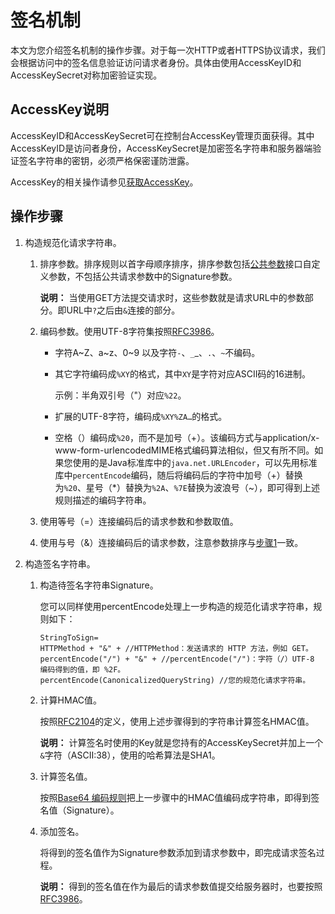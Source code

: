 # 签名机制

本文为您介绍签名机制的操作步骤。对于每一次HTTP或者HTTPS协议请求，我们会根据访问中的签名信息验证访问请求者身份。具体由使用AccessKeyID和AccessKeySecret对称加密验证实现。

## AccessKey说明

AccessKeyID和AccessKeySecret可在控制台AccessKey管理页面获得。其中AccessKeyID是访问者身份，AccessKeySecret是加密签名字符串和服务器端验证签名字符串的密钥，必须严格保密谨防泄露。

AccessKey的相关操作请参见[获取AccessKey](/intl.zh-CN/新版API参考/获取AccessKey.md)。

## 操作步骤

1.  构造规范化请求字符串。

    1.  排序参数。排序规则以首字母顺序排序，排序参数包括[公共参数](/intl.zh-CN/新版API参考/公共参数.md)接口自定义参数，不包括公共请求参数中的Signature参数。

        **说明：** 当使用GET方法提交请求时，这些参数就是请求URL中的参数部分。即URL中`?`之后由`&`连接的部分。

    2.  编码参数。使用UTF-8字符集按照[RFC3986](https://tools.ietf.org/html/rfc3986?spm=a2c63.p38356.a3.6.3a162674ma72Hg)。
        -   字符A~Z、a~z、0~9 以及字符`-`、`_`\_、`.`、`~`不编码。
        -   其它字符编码成`%XY`的格式，其中`XY`是字符对应ASCII码的16进制。

            示例：半角双引号（"）对应`%22`。

        -   扩展的UTF-8字符，编码成`%XY%ZA…`的格式。
        -   空格（）编码成`%20`，而不是加号（+）。该编码方式与application/x-www-form-urlencodedMIME格式编码算法相似，但又有所不同。如果您使用的是Java标准库中的`java.net.URLEncoder`，可以先用标准库中`percentEncode`编码，随后将编码后的字符中加号（+）替换为`%20`、星号（\*）替换为`%2A`、`%7E`替换为波浪号（~），即可得到上述规则描述的编码字符串。
    3.  使用等号（=）连接编码后的请求参数和参数取值。
    4.  使用与号（&）连接编码后的请求参数，注意参数排序与[步骤1](#li_stk_6v7_yry)一致。
2.  构造签名字符串。

    1.  构造待签名字符串Signature。

        您可以同样使用percentEncode处理上一步构造的规范化请求字符串，规则如下：

        ```
        StringToSign=
        HTTPMethod + "&" + //HTTPMethod：发送请求的 HTTP 方法，例如 GET。
        percentEncode("/") + "&" + //percentEncode("/")：字符（/）UTF-8 编码得到的值，即 %2F。
        percentEncode(CanonicalizedQueryString) //您的规范化请求字符串。
        ```

    2.  计算HMAC值。

        按照[RFC2104](https://www.ietf.org/rfc/rfc2104.txt?spm=5176.doc54229.2.7.2jcEcp&file=rfc2104.txt)的定义，使用上述步骤得到的字符串计算签名HMAC值。

        **说明：** 计算签名时使用的Key就是您持有的AccessKeySecret并加上一个`&`字符（ASCII:38），使用的哈希算法是SHA1。

    3.  计算签名值。

        按照[Base64 编码规则](https://wenku.baidu.com/view/1b9ea72bed630b1c59eeb579.html?spm=5176.doc54229.2.8.2jcEcp)把上一步骤中的HMAC值编码成字符串，即得到签名值（Signature）。

    4.  添加签名。

        将得到的签名值作为Signature参数添加到请求参数中，即完成请求签名过程。

        **说明：** 得到的签名值在作为最后的请求参数值提交给服务器时，也要按照[RFC3986](http://tools.ietf.org/html/rfc3986?spm=5176.doc54229.2.9.2jcEcp)。


